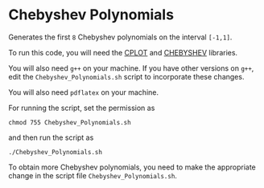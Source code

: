 Chebyshev Polynomials
======================

Generates the first `8` Chebyshev polynomials on the interval `[-1,1]`.

To run this code, you will need the <a href="https://github.com/sivaramambikasaran/cplot">CPLOT</a> and <a href="https://github.com/sivaramambikasaran/Chebyshev">CHEBYSHEV</a> libraries.

You will also need `g++` on your machine. If you have other versions on `g++`, edit the `Chebyshev_Polynomials.sh` script to incorporate these changes.

You will also need `pdflatex` on your machine.

For running the script, set the permission as

	chmod 755 Chebyshev_Polynomials.sh

and then run the script as

	./Chebyshev_Polynomials.sh

To obtain more Chebyshev polynomials, you need to make the appropriate change in the script file `Chebyshev_Polynomials.sh`.